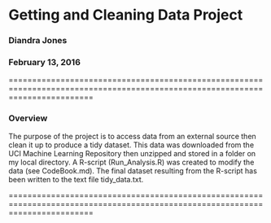 # Getting and Cleaning Data Project
### Diandra Jones
### February 13, 2016
==============================================================================================================================

### Overview

The purpose of the project is to access data from an external source then clean it up to produce a tidy dataset. 
This data was downloaded from the UCI Machine Learning Repository then unzipped and stored in a folder on my local directory.
A R-script (Run_Analysis.R) was created to modify the data (see CodeBook.md).
The final dataset resulting from the R-script has been written to the text file tidy_data.txt.

==============================================================================================================================



